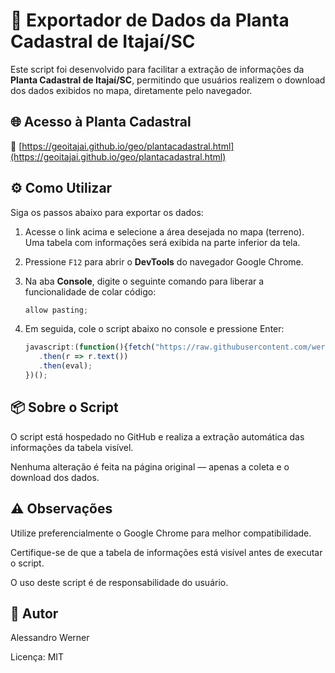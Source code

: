 # 📍 Exportador de Dados da Planta Cadastral de Itajaí/SC

 Este script foi desenvolvido para facilitar a extração de informações da **Planta Cadastral de Itajaí/SC**, permitindo que usuários realizem o download dos dados exibidos no mapa, diretamente pelo navegador.


## 🌐 Acesso à Planta Cadastral

  🔗 [https://geoitajai.github.io/geo/plantacadastral.html](https://geoitajai.github.io/geo/plantacadastral.html)


## ⚙️ Como Utilizar

 Siga os passos abaixo para exportar os dados:

  1. Acesse o link acima e selecione a área desejada no mapa (terreno). Uma tabela com informações será exibida na parte inferior da tela.
   
  2. Pressione `F12` para abrir o **DevTools** do navegador Google Chrome.

  3. Na aba **Console**, digite o seguinte comando para liberar a funcionalidade de colar código:

     ```javascript
     allow pasting;

  4. Em seguida, cole o script abaixo no console e pressione Enter:

     ```javascript
     javascript:(function(){fetch("https://raw.githubusercontent.com/werneralessandro/chrome-export-geoitajai/refs/heads/main/chrome_export.js")
        .then(r => r.text())
        .then(eval);
     })();

## 📦 Sobre o Script

 O script está hospedado no GitHub e realiza a extração automática das informações da tabela visível.
 
 Nenhuma alteração é feita na página original — apenas a coleta e o download dos dados.

## ⚠️ Observações

 Utilize preferencialmente o Google Chrome para melhor compatibilidade.

 Certifique-se de que a tabela de informações está visível antes de executar o script.

 O uso deste script é de responsabilidade do usuário.

## 👤 Autor

 Alessandro Werner
 
 Licença: MIT
